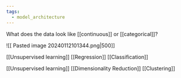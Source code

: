 ```yaml
---
tags:
  - model_architecture
---
```

What does the data look like [[continuous]] or [[categorical]]? 

![[ Pasted image 20240112101344.png|500]]

[[Unsupervised learning]]
	 [[Regression]] 
	 [[Classification]]

[[Unsupervised learning]]
	[[Dimensionality Reduction]]
	[[Clustering]]



